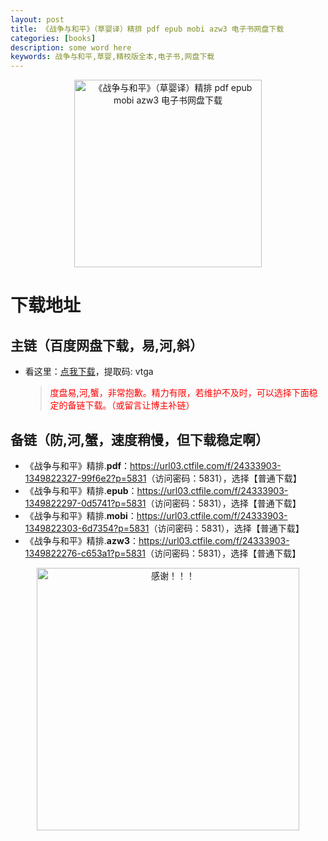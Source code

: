 ```yaml
---
layout: post
title: 《战争与和平》（草婴译）精排 pdf epub mobi azw3 电子书网盘下载
categories: [books]
description: some word here
keywords: 战争与和平,草婴,精校版全本,电子书,网盘下载
---
```


<div align="center"><img src="https://qweree.cn/wp-content/uploads/2024/08/zhan-zheng-yu-he-ping-tuya.png" alt="《战争与和平》（草婴译）精排 pdf epub mobi azw3 电子书网盘下载" width="300px" height="auto"></div>

# 下载地址

## 主链（百度网盘下载，易,河,斜）

- 看这里：[点我下载](https://pan.baidu.com/s/1iMXUbSbtZQZjDcqDmnWUyw?pwd=vtga)，提取码: vtga

  > <p style="color:red" >度盘易,河,蟹，非常抱歉。精力有限，若维护不及时，可以选择下面稳定的备链下载。（或留言让博主补链）</p>

## 备链（防,河,蟹，速度稍慢，但下载稳定啊）

- 《战争与和平》精排.**pdf**：<https://url03.ctfile.com/f/24333903-1349822327-99f6e2?p=5831>（访问密码：5831），选择【普通下载】
- 《战争与和平》精排.**epub**：<https://url03.ctfile.com/f/24333903-1349822297-0d5741?p=5831>（访问密码：5831），选择【普通下载】
- 《战争与和平》精排.**mobi**：<https://url03.ctfile.com/f/24333903-1349822303-6d7354?p=5831>（访问密码：5831），选择【普通下载】
- 《战争与和平》精排.**azw3**：<https://url03.ctfile.com/f/24333903-1349822276-c653a1?p=5831>（访问密码：5831），选择【普通下载】

<div align="center"><img src="https://pic.imgdb.cn/item/661246bf68eb935713c7f81c.gif" alt="感谢！！！" width="420px" height="auto"/></div>
